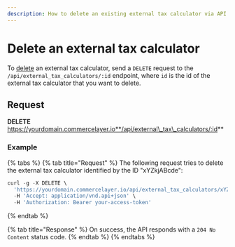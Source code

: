 ```yaml
---
description: How to delete an existing external tax calculator via API
---
```


# Delete an external tax calculator

To [delete](https://docs.commercelayer.io/developers/deleting-resources) an external tax calculator, send a `DELETE` request to the `/api/external_tax_calculators/:id` endpoint, where `id` is the id of the external tax calculator that you want to delete.

## Request

**DELETE** https://yourdomain.commercelayer.io**/api/external\_tax\_calculators/:id**

### Example

{% tabs %}
{% tab title="Request" %}
The following request tries to delete the external tax calculator identified by the ID "xYZkjABcde":

```javascript
curl -g -X DELETE \
  'https://yourdomain.commercelayer.io/api/external_tax_calculators/xYZkjABcde' \
  -H 'Accept: application/vnd.api+json' \
  -H 'Authorization: Bearer your-access-token'
```
{% endtab %}

{% tab title="Response" %}
On success, the API responds with a `204 No Content` status code.
{% endtab %}
{% endtabs %}
